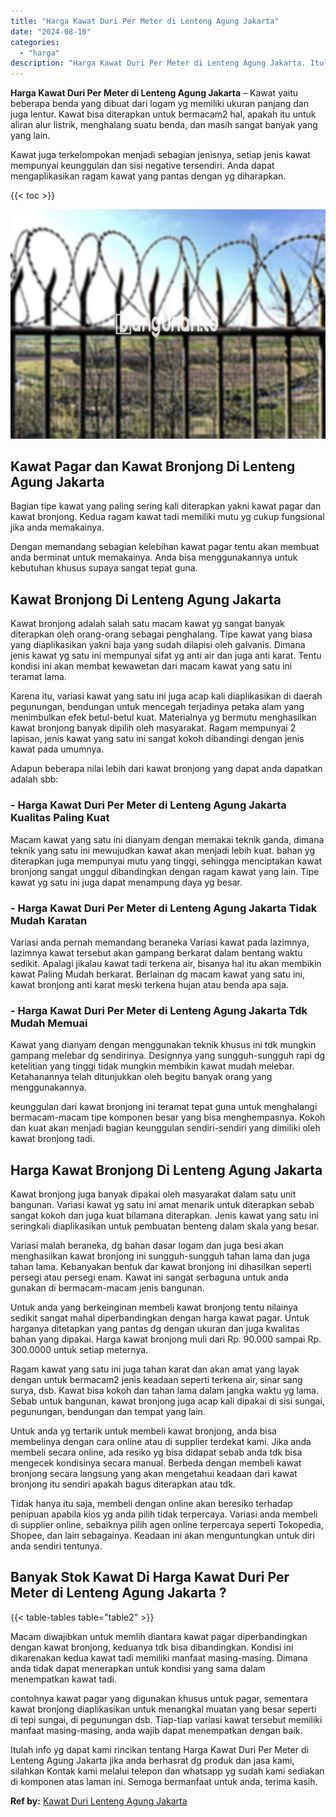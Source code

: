 ```yaml
---
title: "Harga Kawat Duri Per Meter di Lenteng Agung Jakarta"
date: "2024-08-10"
categories: 
  - "harga"
description: "Harga Kawat Duri Per Meter di Lenteng Agung Jakarta. Itulah info yg dapat kami rincikan tentang Harga Kawat Duri Per Meter di Lenteng Agung Jakarta jika anda..."
---
```


**Harga Kawat Duri Per Meter di Lenteng Agung Jakarta** – Kawat yaitu beberapa benda yang dibuat dari logam yg memiliki ukuran panjang dan juga lentur. Kawat bisa diterapkan untuk bermacam2 hal, apakah itu untuk aliran alur listrik, menghalang suatu benda, dan masih sangat banyak yang yang lain.

Kawat juga terkelompokan menjadi sebagian jenisnya, setiap jenis kawat mempunyai keunggulan dan sisi negative tersendiri. Anda dapat mengaplikasikan ragam kawat yang pantas dengan yg diharapkan.

{{< toc >}}

![Harga Kawat Duri Per Meter di Lenteng Agung Jakarta](/images/jual-kawat-murah41.png)

## Kawat Pagar dan Kawat Bronjong Di Lenteng Agung Jakarta

Bagian tipe kawat yang paling sering kali diterapkan yakni kawat pagar dan kawat bronjong. Kedua ragam kawat tadi memiliki mutu yg cukup fungsional jika anda memakainya.

Dengan memandang sebagian kelebihan kawat pagar tentu akan membuat anda berminat untuk memakainya. Anda bisa menggunakannya untuk kebutuhan khusus supaya sangat tepat guna.

## Kawat Bronjong Di Lenteng Agung Jakarta

Kawat bronjong adalah salah satu macam kawat yg sangat banyak diterapkan oleh orang-orang sebagai penghalang. Tipe kawat yang biasa yang diaplikasikan yakni baja yang sudah dilapisi oleh galvanis. Dimana jenis kawat yg satu ini mempunyai sifat yg anti air dan juga anti karat. Tentu kondisi ini akan membat kewawetan dari macam kawat yang satu ini teramat lama.

Karena itu, variasi kawat yang satu ini juga acap kali diaplikasikan di daerah pegunungan, bendungan untuk mencegah terjadinya petaka alam yang menimbulkan efek betul-betul kuat. Materialnya yg bermutu menghasilkan kawat bronjong banyak dipilih oleh masyarakat. Ragam mempunyai 2 lapisan, jenis kawat yang satu ini sangat kokoh dibandingi dengan jenis kawat pada umumnya.

Adapun beberapa nilai lebih dari kawat bronjong yang dapat anda dapatkan adalah sbb:

### \- Harga Kawat Duri Per Meter di Lenteng Agung Jakarta Kualitas Paling Kuat

Macam kawat yang satu ini dianyam dengan memakai teknik ganda, dimana teknik yang satu ini mewujudkan kawat akan menjadi lebih kuat. bahan yg diterapkan juga mempunyai mutu yang tinggi, sehingga menciptakan kawat bronjong sangat unggul dibandingkan dengan ragam kawat yang lain. Tipe kawat yg satu ini juga dapat menampung daya yg besar.

### \- Harga Kawat Duri Per Meter di Lenteng Agung Jakarta Tidak Mudah Karatan

Variasi anda pernah memandang beraneka Variasi kawat pada lazimnya, lazimnya kawat tersebut akan gampang berkarat dalam bentang waktu sedikit. Apalagi jikalau kawat tadi terkena air, bisanya hal itu akan membikin kawat Paling Mudah berkarat. Berlainan dg macam kawat yang satu ini, kawat bronjong anti karat meski terkena hujan atau benda apa saja.

### \- Harga Kawat Duri Per Meter di Lenteng Agung Jakarta Tdk Mudah Memuai

Kawat yang dianyam dengan menggunakan teknik khusus ini tdk mungkin gampang melebar dg sendirinya. Designnya yang sungguh-sungguh rapi dg ketelitian yang tinggi tidak mungkin membikin kawat mudah melebar. Ketahanannya telah ditunjukkan oleh begitu banyak orang yang menggunakannya.

keunggulan dari kawat bronjong ini teramat tepat guna untuk menghalangi bermacam-macam tipe komponen besar yang bisa menghempasnya. Kokoh dan kuat akan menjadi bagian keunggulan sendiri-sendiri yang dimiliki oleh kawat bronjong tadi.

## Harga Kawat Bronjong Di Lenteng Agung Jakarta

Kawat bronjong juga banyak dipakai oleh masyarakat dalam satu unit bangunan. Variasi kawat yg satu ini amat menarik untuk diterapkan sebab sangat kokoh dan juga kuat bilamana diterapkan. Jenis kawat yang satu ini seringkali diaplikasikan untuk pembuatan benteng dalam skala yang besar.

Variasi malah beraneka, dg bahan dasar logam dan juga besi akan menghasilkan kawat bronjong ini sungguh-sungguh tahan lama dan juga tahan lama. Kebanyakan bentuk dar kawat bronjong ini dihasilkan seperti persegi atau persegi enam. Kawat ini sangat serbaguna untuk anda gunakan di bermacam-macam jenis bangunan.

Untuk anda yang berkeinginan membeli kawat bronjong tentu nilainya sedikit sangat mahal diperbandingkan dengan harga kawat pagar. Untuk harganya ditetapkan yang pantas dg dengan ukuran dan juga kwalitas bahan yang dipakai. Harga kawat bronjong muli dari Rp. 90.000 sampai Rp. 300.0000 untuk setiap meternya.

Ragam kawat yang satu ini juga tahan karat dan akan amat yang layak dengan untuk bermacam2 jenis keadaan seperti terkena air, sinar sang surya, dsb. Kawat bisa kokoh dan tahan lama dalam jangka waktu yg lama. Sebab untuk bangunan, kawat bronjong juga acap kali dipakai di sisi sungai, pegunungan, bendungan dan tempat yang lain.

Untuk anda yg tertarik untuk membeli kawat bronjong, anda bisa membelinya dengan cara online atau di supplier terdekat kami. Jika anda membeli secara online, ada resiko yg bisa didapat sebab anda tdk bisa mengecek kondisinya secara manual. Berbeda dengan membeli kawat bronjong secara langsung yang akan mengetahui keadaan dari kawat bronjong itu sendiri apakah bagus diterapkan atau tdk.

Tidak hanya itu saja, membeli dengan online akan beresiko terhadap penipuan apabila kios yg anda pilih tidak terpercaya. Variasi anda membeli di supplier online, sebaiknya pilih agen online terpercaya seperti Tokopedia, Shopee, dan lain sebagainya. Keadaan ini akan menguntungkan untuk diri anda sendiri tentunya.

## Banyak Stok Kawat Di Harga Kawat Duri Per Meter di Lenteng Agung Jakarta ?

{{< table-tables table="table2" >}}

Macam diwajibkan untuk memlih diantara kawat pagar diperbandingkan dengan kawat bronjong, keduanya tdk bisa dibandingkan. Kondisi ini dikarenakan kedua kawat tadi memiliki manfaat masing-masing. Dimana anda tidak dapat menerapkan untuk kondisi yang sama dalam menempatkan kawat tadi.

contohnya kawat pagar yang digunakan khusus untuk pagar, sementara kawat bronjong diaplikasikan untuk menangkal muatan yang besar seperti di tepi sungai, di pegunungan dsb. Tiap-tiap variasi kawat tersebut memiliki manfaat masing-masing, anda wajib dapat menempatkan dengan baik.

Itulah info yg dapat kami rincikan tentang Harga Kawat Duri Per Meter di Lenteng Agung Jakarta jika anda berhasrat dg produk dan jasa kami, silahkan Kontak kami melalui telepon dan whatsapp yg sudah kami sediakan di komponen atas laman ini. Semoga bermanfaat untuk anda, terima kasih.

**Ref by:** [Kawat Duri Lenteng Agung Jakarta](https://id.wikipedia.org/wiki/Kawat)

